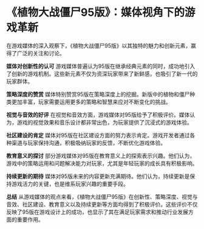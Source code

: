 # 《植物大战僵尸95版》：媒体视角下的游戏革新

在游戏媒体的深入观察下，《植物大战僵尸95版》以其独特的魅力和创新元素，赢得了广泛的关注和讨论。

**媒体对创新性的认可**
游戏媒体普遍认为95版在继承经典元素的同时，成功地引入了创新的游戏机制。这些新元素不仅为资深玩家带来了新鲜感，也吸引了新一代的玩家群体。

**策略深度的赞赏**
媒体特别赞赏95版在策略深度上的挖掘。新版中的植物和僵尸种类更加丰富，玩家需要运用更多的策略和智慧来应对不断变化的挑战。

**视觉与音效的好评**
在视觉和音效方面，游戏媒体对95版给予了积极评价。媒体认为，游戏的视觉效果和音乐设计都非常出色，为玩家提供了沉浸式的游戏体验。

**社区建设的肯定**
媒体对95版在社区建设方面的努力表示肯定。游戏开发者通过各种渠道与玩家保持沟通，积极吸纳玩家的反馈，不断优化游戏体验。

**教育意义的探讨**
部分游戏媒体对95版在教育意义上的探索表示兴趣。他们认为，游戏中的策略运用和问题解决能力对玩家，尤其是年轻玩家的成长具有积极影响。

**持续更新的期待**
媒体对95版未来的内容更新充满期待。他们认为，持续更新是保持游戏活力的关键，也是维系玩家兴趣的重要手段。

**总结**
从游戏媒体的观点来看，《植物大战僵尸95版》在创新性、策略深度、视觉与音效、社区建设、教育意义以及持续更新等方面均得到了积极评价。这些评价不仅反映了95版在游戏设计上的成功，也显示了其在满足玩家需求和推动行业发展方面的重要作用。